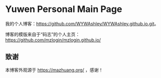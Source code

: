 # Yuwen Personal Main Page

我的个人博客：<https://github.com/WYWAshley/WYWAshley.github.io.git>。

博客的模版来自于“码志”的个人主页：https://github.com/mzlogin/mzlogin.github.io/


## 致谢

本博客外观源于 https://mazhuang.org/ ，感谢！
